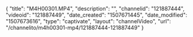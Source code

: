 {
    "title": "M4H00301.MP4",
    "description": "",
    "channelid": "121887444",
    "videoid": "121887449",
    "date_created": "1507671445",
    "date_modified": "1507673616",
    "type": "captivate",
    "layout": "channelVideo",
    "url": "\/channelito\/m4h00301-mp4\/121887444-121887449"
}